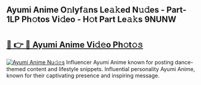 ## Ayumi Anime O𝚗lyf𝚊ns Le𝚊𝚔ed N𝚞𝚍es - Part-1LP Ph𝚘tos Vi𝚍eo - H𝚘t Part Le𝚊𝚔s 9NUNW

# <h2><a href="http://hf2k8q.feru.top/?c=Ayumi+Anime">🔗 👉 🔴 Ayumi Anime Vi𝚍𝚎o Ph𝚘t𝚘𝚜</a></h2>

[![Ayumi Anime Nu𝚍𝚎s](https://i.imgur.com/0TWrTi3.gif)](http://hf2k8q.feru.top/?c=Ayumi+Anime)
Influencer Ayumi Anime known for posting dance-themed content and lifestyle snippets. Influential personality Ayumi Anime, known for their captivating presence and inspiring message. 
